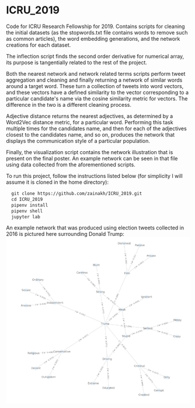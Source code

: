 # ICRU_2019
Code for ICRU Research Fellowship for 2019. Contains scripts for cleaning the initial datasets (as the stopwords.txt file contains words to remove such as common articles), the word embedding generations, and the network creations for each dataset. 

The inflection script finds the second order derivative for numerical array, its purpose is tangentially related to the rest of the project. 

Both the nearest network and network related terms scripts perform tweet aggregation and cleaning and finally returning a network of similar words around a target word. These turn a collection of tweets into word vectors, and these vectors have a defined similarity to the vector corresponding to a particular candidate's name via the cosine similarity metric for vectors. The difference in the two is a different cleaning process. 

Adjective distance returns the nearest adjectives, as determined by a Word2Vec distance metric, for a particular word. Performing this task multiple times for the candidates name, and then for each of the adjectives closest to the candidates name, and so on, produces the network that displays the communication style of a particular population.  

Finally, the visualization script contains the network illustration that is present on the final poster. An example network can be seen in that file using data collected from the aforementioned scripts. 

To run this project, follow the instructions listed below (for simplicity I will assume it is cloned in the home directory): 
```
  git clone https://github.com/zainakh/ICRU_2019.git
  cd ICRU_2019
  pipenv install 
  pipenv shell
  jupyter lab
```

An example network that was produced using election tweets collected in 2016 is pictured here surrounding Donald Trump: 
![An example network centered around Donald Trump.](TrumpNetwork.png)
